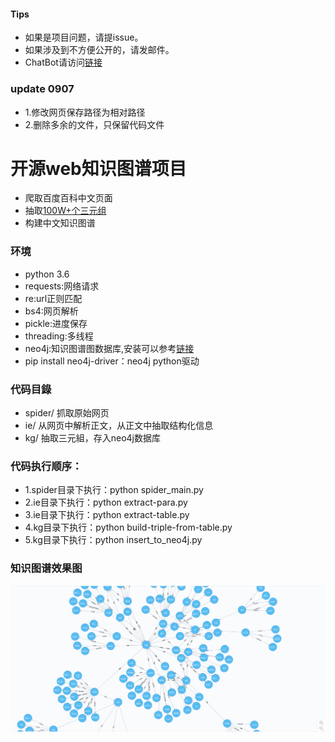 #### Tips


- 如果是项目问题，请提issue。
- 如果涉及到不方便公开的，请发邮件。
- ChatBot请访问[链接](http://bot.rubenxiao.com)

### update 0907

- 1.修改网页保存路径为相对路径
- 2.删除多余的文件，只保留代码文件

# 开源web知识图谱项目

- 爬取百度百科中文页面
- 抽取[100W+个三元组](https://raw.githubusercontent.com/lixiang0/WEB_KG/master/kg/triples.txt)
- 构建中文知识图谱

### 环境

- python 3.6
- requests:网络请求
- re:url正则匹配
- bs4:网页解析
- pickle:进度保存
- threading:多线程
- neo4j:知识图谱图数据库,安装可以参考[链接](http://blog.rubenxiao.com/posts/install-neo4j.html)
- pip install neo4j-driver：neo4j python驱动


### 代码目錄

- spider/ 抓取原始网页
- ie/ 从网页中解析正文，从正文中抽取结构化信息
- kg/ 抽取三元組，存入neo4j数据库


### 代码执行顺序：


- 1.spider目录下执行：python spider_main.py
- 2.ie目录下执行：python extract-para.py
- 3.ie目录下执行：python extract-table.py
- 4.kg目录下执行：python build-triple-from-table.py
- 5.kg目录下执行：python insert_to_neo4j.py


### 知识图谱效果图

![](./kg/kg.png)

